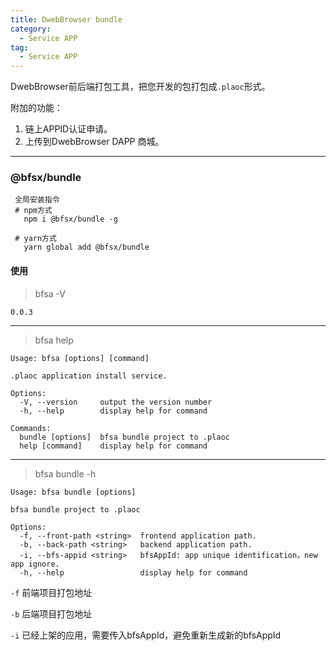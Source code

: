 ```yaml
---
title: DwebBrowser bundle
category:
  - Service APP
tag:
  - Service APP
---
```


DwebBrowser前后端打包工具，把您开发的包打包成`.plaoc`形式。

附加的功能：

1. 链上APPID认证申请。
2. 上传到DwebBrowser DAPP 商城。

---------------------------

### @bfsx/bundle

```
 全局安装指令
 # npm方式
   npm i @bfsx/bundle -g

 # yarn方式
   yarn global add @bfsx/bundle
```

#### 使用
> bfsa -V
```shell
0.0.3
```
---------------------------

> bfsa help

```shell
Usage: bfsa [options] [command]

.plaoc application install service.

Options:
  -V, --version     output the version number
  -h, --help        display help for command

Commands:
  bundle [options]  bfsa bundle project to .plaoc
  help [command]    display help for command
```
--------------------------

> bfsa bundle -h

```shell
Usage: bfsa bundle [options]

bfsa bundle project to .plaoc

Options:
  -f, --front-path <string>  frontend application path.
  -b, --back-path <string>   backend application path.
  -i, --bfs-appid <string>   bfsAppId: app unique identification，new app ignore.
  -h, --help                 display help for command
```
`-f` 前端项目打包地址

`-b` 后端项目打包地址

`-i` 已经上架的应用，需要传入bfsAppId，避免重新生成新的bfsAppId
